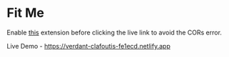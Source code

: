 # Fit Me

Enable <a href="https://chrome.google.com/webstore/detail/moesif-origin-cors-change/digfbfaphojjndkpccljibejjbppifbc">this</a> extension before clicking the live link to avoid the CORs error.

Live Demo - https://verdant-clafoutis-fe1ecd.netlify.app

